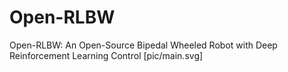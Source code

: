 # Open-RLBW
Open-RLBW: An Open-Source Bipedal Wheeled Robot with Deep Reinforcement Learning Control
[pic/main.svg]
